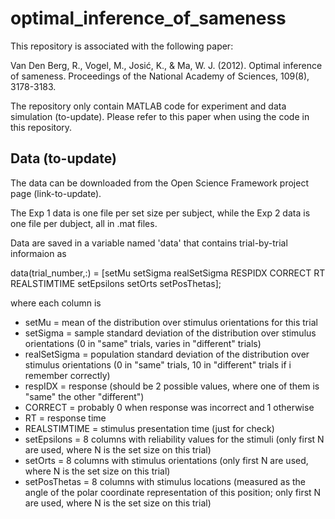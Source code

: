 # optimal\_inference\_of\_sameness

This repository is associated with the following paper: 

Van Den Berg, R., Vogel, M., Josić, K., & Ma, W. J. (2012). Optimal inference of sameness. Proceedings of the National Academy of Sciences, 109(8), 3178-3183.

The repository only contain MATLAB code for experiment and data simulation (to-update). Please refer to this paper when using the code in this repository.

## Data (to-update)

The data can be downloaded from the Open Science Framework project page (link-to-update).

The Exp 1 data is one file per set size per subject, while the Exp 2 data is one file per dubject, all in .mat files.

Data are saved in a variable named 'data' that contains trial-by-trial informaion as

data(trial_number,:) = [setMu setSigma realSetSigma RESPIDX CORRECT RT REALSTIMTIME setEpsilons setOrts setPosThetas];

where each column is

- setMu = mean of the distribution over stimulus orientations for this trial
- setSigma = sample standard deviation of the distribution over stimulus orientations (0 in "same" trials, varies in "different" trials)
- realSetSigma = population standard deviation of the distribution over stimulus orientations (0 in "same" trials, 10 in "different" trials if i remember correctly)
- respIDX = response (should be 2 possible values, where one of them is "same" the other "different")
- CORRECT = probably 0 when response was incorrect and 1 otherwise
- RT = response time
- REALSTIMTIME = stimulus presentation time (just for check)
- setEpsilons = 8 columns with reliability values for the stimuli (only first N are used, where N is the set size on this trial)
- setOrts = 8 columns with stimulus orientations (only first N are used, where N is the set size on this trial)
- setPosThetas = 8 columns with stimulus locations (measured as the angle of the polar coordinate representation of this position; only first N are used, where N is the set size on this trial)

